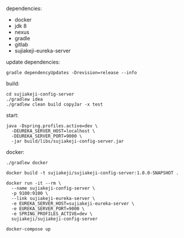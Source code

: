 dependencies: 
- docker
- jdk 8
- nexus
- gradle
- gitlab
- sujiakeji-eureka-server

update dependencies:
```
gradle dependencyUpdates -Drevision=release --info
```

build: 
```
cd sujiakeji-config-server
./gradlew idea
./gradlew clean build copyJar -x test
```

start:
```
java -Dspring.profiles.active=dev \
  -DEUREKA_SERVER_HOST=localhost \
  -DEUREKA_SERVER_PORT=9000 \
  -jar build/libs/sujiakeji-config-server.jar
```

docker:
```
./gradlew docker

docker build -t sujiakeji/sujiakeji-config-server:1.0.0-SNAPSHOT .

docker run -it --rm \
  --name sujiakeji-config-server \
  -p 9100:9100 \
  --link sujiakeji-eureka-server \
  -e EUREKA_SERVER_HOST=sujiakeji-eureka-server \
  -e EUREKA_SERVER_PORT=9000 \
  -e SPRING_PROFILES_ACTIVE=dev \
  sujiakeji/sujiakeji-config-server

docker-compose up
```
